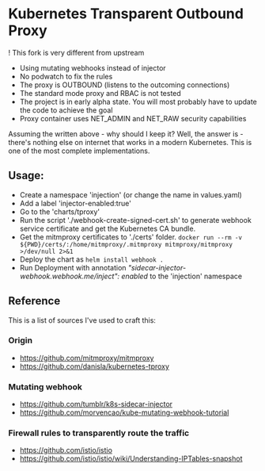 # Kubernetes Transparent Outbound Proxy

! This fork is very different from upstream

* Using mutating webhooks instead of injector
* No podwatch to fix the rules
* The proxy is OUTBOUND (listens to the outcoming connections)
* The standard mode proxy and RBAC is not tested
* The project is in early alpha state. You will most probably have to update the code to achieve the goal
* Proxy container uses NET_ADMIN and NET_RAW security capabilities 

Assuming the written above - why should I keep it?
Well, the answer is - there's nothing else on internet that works in a modern Kubernetes. This is one of the most complete implementations.

## Usage:
- Create a namespace 'injection' (or change the name in values.yaml)
- Add a label 'injector-enabled:true'
- Go to the 'charts/tproxy'
- Run the script './webhook-create-signed-cert.sh' to generate webhook service certificate and get the Kubernetes CA bundle.
- Get the mitmproxy certificates to './certs' folder. ``docker run --rm -v ${PWD}/certs/:/home/mitmproxy/.mitmproxy mitmproxy/mitmproxy >/dev/null 2>&1``
- Deploy the chart as ``helm install webhook .``
- Run Deployment with annotation _"sidecar-injector-webhook.webhook.me/inject": enabled_ to the 'injection' namespace

## Reference
This is a list of sources I've used to craft this:

### Origin
- https://github.com/mitmproxy/mitmproxy
- https://github.com/danisla/kubernetes-tproxy

### Mutating webhook
- https://github.com/tumblr/k8s-sidecar-injector
- https://github.com/morvencao/kube-mutating-webhook-tutorial

### Firewall rules to transparently route the traffic
- https://github.com/istio/istio
- https://github.com/istio/istio/wiki/Understanding-IPTables-snapshot
